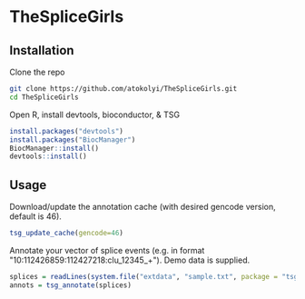 # TheSpliceGirls

## Installation
Clone the repo
```bash
git clone https://github.com/atokolyi/TheSpliceGirls.git
cd TheSpliceGirls
```
Open R, install devtools, bioconductor, & TSG
```R
install.packages("devtools")
install.packages("BiocManager")
BiocManager::install()
devtools::install()
```
## Usage
Download/update the annotation cache (with desired gencode version, default is 46).
```R
tsg_update_cache(gencode=46)
```
Annotate your vector of splice events (e.g. in format "10:112426859:112427218:clu_12345_+"). Demo data is supplied.
```R
splices = readLines(system.file("extdata", "sample.txt", package = "tsg"))
annots = tsg_annotate(splices)
```
